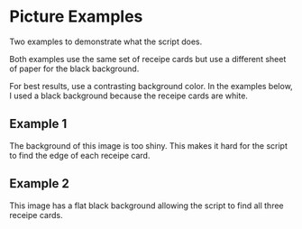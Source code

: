 # Picture Examples

Two examples to demonstrate what the script does.

Both examples use the same set of receipe cards but use a different sheet of paper for the black background.

For best results, use a contrasting background color. In the examples below, I used a black background because the receipe cards are white.

## Example 1

The background of this image is too shiny. This makes it hard for the script to find the edge of each receipe card.

## Example 2

This image has a flat black background allowing the script to find all three receipe cards.

